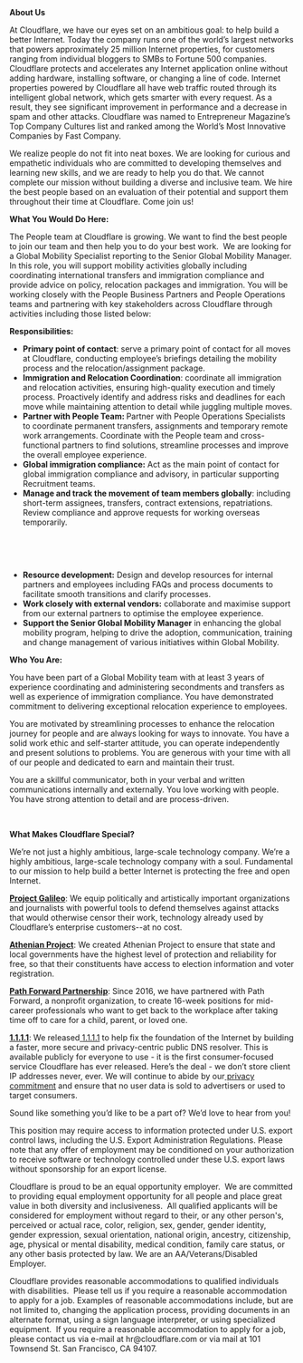 <div class="content-intro">
	<div><strong>About Us</strong></div>
	<div>
		<p><span style="font-weight: 400;">At Cloudflare, we have our eyes set on an ambitious goal: to help build a better Internet. Today the company runs one of the world’s largest networks that powers approximately 25 million Internet properties, for customers ranging from individual bloggers to SMBs to Fortune 500 companies. Cloudflare protects and accelerates any Internet application online without adding hardware, installing software, or changing a line of code. Internet properties powered by Cloudflare all have web traffic routed through its intelligent global network, which gets smarter with every request. As a result, they see significant improvement in performance and a decrease in spam and other attacks. Cloudflare was named to Entrepreneur Magazine’s Top Company Cultures list and ranked among the World’s Most Innovative Companies by Fast Company.</span><span style="font-weight: 400;">&nbsp;</span></p>
		<p><span style="font-weight: 400;">We realize people do not fit into neat boxes. We are looking for curious and empathetic individuals who are committed to developing themselves and learning new skills, and we are ready to help you do that. We cannot complete our mission without building a diverse and inclusive team. We hire the best people based on an evaluation of their potential and support them throughout their time at Cloudflare. Come join us!&nbsp;</span></p>
	</div>
</div>
<p><strong>What You Would Do Here:</strong></p>
<p>The People team at Cloudflare is growing. We want to find the best people to join our team and then help you to do your best work.&nbsp; We are looking for a Global Mobility Specialist reporting to the Senior Global Mobility Manager. In this role, you will support mobility activities globally including coordinating international transfers and immigration compliance and provide advice on policy, relocation packages and immigration. You will be working closely with the People Business Partners and People Operations teams and partnering with key stakeholders across Cloudflare through activities including those listed below:</p>
<p><strong>Responsibilities:</strong></p>
<ul>
	<li><strong>Primary point of contact</strong>: serve a primary point of contact for all moves at Cloudflare, conducting employee’s briefings detailing the mobility process and the relocation/assignment package.</li>
	<li><strong>Immigration and Relocation Coordination</strong>: coordinate all immigration and relocation activities, ensuring high-quality execution and timely process. Proactively identify and address risks and deadlines for each move while maintaining attention to detail while juggling multiple moves.</li>
	<li><strong>Partner with People Team: </strong>Partner with People Operations Specialists to coordinate permanent transfers, assignments and temporary remote work arrangements. Coordinate with the People team and cross-functional partners to find solutions, streamline processes and improve the overall employee experience.</li>
	<li><strong>Global immigration compliance:</strong> Act as the main point of contact for global immigration compliance and advisory, in particular supporting Recruitment teams.</li>
	<li><strong>Manage and track the movement of team members globally</strong>: including short-term assignees, transfers, contract extensions, repatriations. Review compliance and approve requests for working overseas temporarily.</li>
</ul>
<p>&nbsp;</p>
<p>&nbsp;</p>
<ul>
	<li><strong>Resource development:</strong> Design and develop resources for internal partners and employees including FAQs and process documents to facilitate smooth transitions and clarify processes.</li>
	<li><strong>Work closely with external vendors:</strong> collaborate and maximise support from our external partners to optimise the employee experience.</li>
	<li><strong>Support the Senior Global Mobility Manager</strong> in enhancing the global mobility program, helping to drive the adoption, communication, training and change management of various initiatives within Global Mobility.</li>
</ul>
<p><strong>Who You Are:</strong></p>
<p>You have been part of a Global Mobility team with at least 3 years of experience coordinating and administering secondments and transfers as well as experience of immigration compliance. You have demonstrated commitment to delivering exceptional relocation experience to employees.&nbsp;</p>
<p>You are motivated by streamlining processes to enhance the relocation journey for people and are always looking for ways to innovate. You have a solid work ethic and self-starter attitude, you can operate independently and present solutions to problems. You are generous with your time with all of our people and dedicated to earn and maintain their trust.&nbsp;</p>
<p>You are a skillful communicator, both in your verbal and written communications internally and externally. You love working with people. You have strong attention to detail and are process-driven.&nbsp;</p>
<p>&nbsp;</p>
<div class="content-conclusion">
	<p><strong>What Makes Cloudflare Special?</strong></p>
	<p><span style="font-weight: 400;">We’re not just a highly ambitious, large-scale technology company. We’re a highly ambitious, large-scale technology company with a soul. Fundamental to our mission to help build a better Internet is protecting the free and open Internet.</span></p>
	<p><a href="https://blog.cloudflare.com/protecting-free-expression-online/"><strong>Project Galileo</strong></a><span style="font-weight: 400;">: We equip politically and artistically important organizations and journalists with powerful tools to defend themselves against attacks that would otherwise censor their work, technology already used by Cloudflare’s enterprise customers--at no cost.</span></p>
	<p><strong><a href="https://www.cloudflare.com/athenian/">Athenian Project</a></strong><span style="font-weight: 400;">: We created Athenian Project to ensure that state and local governments have the highest level of protection and reliability for free, so that their constituents have access to election information and voter registration.</span></p>
	<p><a href="https://blog.cloudflare.com/tag/path-forward/"><strong>Path Forward Partnership</strong></a><span style="font-weight: 400;">: Since 2016, we have partnered with Path Forward, a nonprofit organization, to create 16-week positions for mid-career professionals who want to get back to the workplace after taking time off to care for a child, parent, or loved one.</span></p>
	<p><a href="https://1.1.1.1/"><strong>1.1.1.1</strong></a><span style="font-weight: 400;">: We released</span><a href="https://1.1.1.1/"> <span style="font-weight: 400;">1.1.1.1</span></a><span style="font-weight: 400;"> to help fix the foundation of the Internet by building a faster, more secure and privacy-centric public DNS resolver. This is available publicly for everyone to use - it is the first consumer-focused service Cloudflare has ever released. Here’s the deal - we don’t store client IP addresses never, ever. We will continue to abide by our</span><a href="https://developers.cloudflare.com/1.1.1.1/privacy/public-dns-resolver"> privacy commitment</a><span style="font-weight: 400;"> and ensure that no user data is sold to advertisers or used to target consumers.</span></p>
	<p><span style="font-weight: 400;">Sound like something you’d like to be a part of? We’d love to hear from you!</span></p>
	<p><span style="font-weight: 400;">This position may require access to information protected under U.S. export control laws, including the U.S. Export Administration Regulations. Please note that any offer of employment may be conditioned on your authorization to receive software or technology controlled under these U.S. export laws without sponsorship for an export license.</span></p>
	<p><span style="font-weight: 400;">Cloudflare is proud to be an equal opportunity employer. &nbsp;We are committed to providing equal employment opportunity for all people and place great value in both diversity and inclusiveness. &nbsp;All qualified applicants will be considered for employment without regard to their, or any other person's, perceived or actual</span> <span style="font-weight: 400;">race, color, religion, sex, gender, gender identity, gender expression, sexual orientation, national origin, ancestry, citizenship, age, physical or mental disability, medical condition, family care status, or any other basis protected by law. </span><span style="font-weight: 400;">We are an AA/Veterans/Disabled Employer.</span></p>
	<p><span style="font-weight: 400;">Cloudflare provides reasonable accommodations to qualified individuals with disabilities. &nbsp;Please tell us if you require a reasonable accommodation to apply for a job. Examples of reasonable accommodations include, but are not limited to, changing the application process, providing documents in an alternate format, using a sign language interpreter, or using specialized equipment. &nbsp;If you require a reasonable accommodation to apply for a job, please contact us via e-mail at </span><span style="font-weight: 400;">hr@cloudflare.com</span><span style="font-weight: 400;"> or via mail at 101 Townsend St. San Francisco, CA 94107.</span></p>
</div>